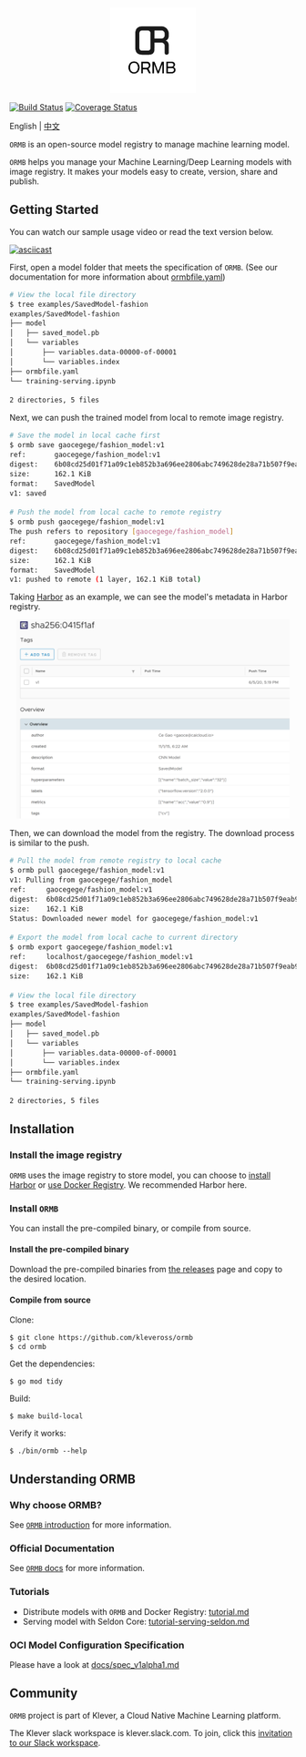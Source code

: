 <p align="center">
<img src="docs/images/logo.png" height="150">
</p>


[![Build Status](https://travis-ci.com/kleveross/ormb.svg?branch=master)](https://travis-ci.com/kleveross/ormb)
[![Coverage Status](https://coveralls.io/repos/github/kleveross/ormb/badge.svg?branch=master)](https://coveralls.io/github/kleveross/ormb?branch=master)

English | [中文](./README_zh.md)

`ORMB` is an open-source model registry to manage machine learning model. 

`ORMB` helps you manage your Machine Learning/Deep Learning models with image registry. It makes your models easy to create, version, share and publish.

## Getting Started

You can watch our sample usage video or read the text version below.

[![asciicast](https://asciinema.org/a/345812.svg)](https://asciinema.org/a/345812)

First, open a model folder that meets the specification of `ORMB`. (See our documentation for more information about [ormbfile.yaml](/docs/README.md#What-is-ormbfile?))

```bash
# View the local file directory
$ tree examples/SavedModel-fashion
examples/SavedModel-fashion
├── model
│   ├── saved_model.pb
│   └── variables
│       ├── variables.data-00000-of-00001
│       └── variables.index
├── ormbfile.yaml
└── training-serving.ipynb

2 directories, 5 files
```

Next, we can push the trained model from local to remote image registry.

```bash
# Save the model in local cache first
$ ormb save gaocegege/fashion_model:v1
ref:       gaocegege/fashion_model:v1
digest:    6b08cd25d01f71a09c1eb852b3a696ee2806abc749628de28a71b507f9eab996
size:      162.1 KiB
format:    SavedModel
v1: saved

# Push the model from local cache to remote registry
$ ormb push gaocegege/fashion_model:v1
The push refers to repository [gaocegege/fashion_model]
ref:       gaocegege/fashion_model:v1
digest:    6b08cd25d01f71a09c1eb852b3a696ee2806abc749628de28a71b507f9eab996
size:      162.1 KiB
format:    SavedModel
v1: pushed to remote (1 layer, 162.1 KiB total)
```

Taking [Harbor](https://github.com/goharbor/harbor) as an example, we can see the model's metadata in Harbor registry.

<p align="center">
<img src="/docs/images/intro/harbor.png" height="350">
</p>

Then, we can download the model from the registry. The download process is similar to the push.

```bash
# Pull the model from remote registry to local cache
$ ormb pull gaocegege/fashion_model:v1
v1: Pulling from gaocegege/fashion_model
ref:     gaocegege/fashion_model:v1
digest:  6b08cd25d01f71a09c1eb852b3a696ee2806abc749628de28a71b507f9eab996
size:    162.1 KiB
Status: Downloaded newer model for gaocegege/fashion_model:v1

# Export the model from local cache to current directory
$ ormb export gaocegege/fashion_model:v1
ref:     localhost/gaocegege/fashion_model:v1
digest:  6b08cd25d01f71a09c1eb852b3a696ee2806abc749628de28a71b507f9eab996
size:    162.1 KiB

# View the local file directory
$ tree examples/SavedModel-fashion
examples/SavedModel-fashion
├── model
│   ├── saved_model.pb
│   └── variables
│       ├── variables.data-00000-of-00001
│       └── variables.index
├── ormbfile.yaml
└── training-serving.ipynb

2 directories, 5 files
```

## Installation

### Install the image registry

`ORMB` uses the image registry to store model, you can choose to [install Harbor](https://github.com/goharbor/harbor-helm) or [use Docker Registry](https://docs.docker.com/registry/deploying/). We recommended Harbor here.

### Install `ORMB`

You can install the pre-compiled binary, or compile from source.

#### Install the pre-compiled binary

Download the pre-compiled binaries from [the releases](https://github.com/kleveross/ormb/releases) page and copy to the desired location.

#### Compile from source

Clone:

```
$ git clone https://github.com/kleveross/ormb
$ cd ormb
```

Get the dependencies:

```
$ go mod tidy
```

Build:

```
$ make build-local
```

Verify it works:

```
$ ./bin/ormb --help
```

## Understanding ORMB

### Why choose ORMB?

See [`ORMB` introduction](/docs/introduction.md) for more information.

### Official Documentation

See [`ORMB` docs](/docs/README.md) for more information.

### Tutorials

* Distribute models with `ORMB` and Docker Registry: [tutorial.md](docs/tutorial.md)
* Serving model with Seldon Core: [tutorial-serving-seldon.md](docs/tutorial-serving-seldon.md)

### OCI Model Configuration Specification

Please have a look at [docs/spec_v1alpha1.md](docs/spec-v1alpha1.md)

## Community

`ORMB` project is part of Klever, a Cloud Native Machine Learning platform.

The Klever slack workspace is klever.slack.com. To join, click this [invitation to our Slack workspace](https://join.slack.com/t/kleveross/shared_invite/zt-g0eoiyq9-9OwiI7c__oV79bh_94MyTw).
